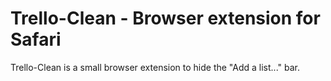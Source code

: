 # Trello-Clean - Browser extension for Safari

Trello-Clean is a small browser extension to hide the "Add a list..." bar.

